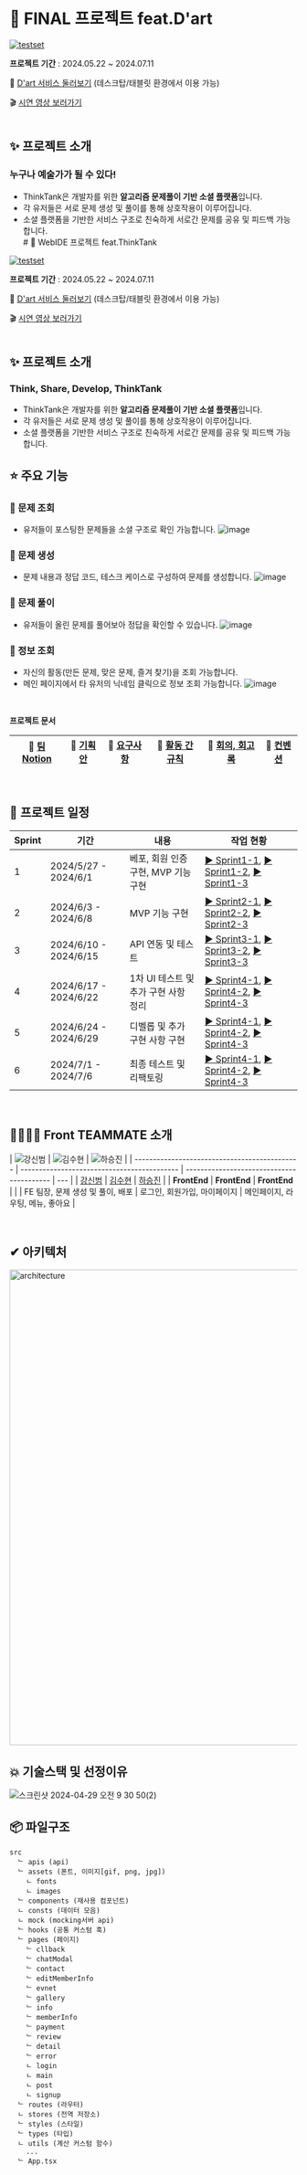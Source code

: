 # 💛 FINAL 프로젝트 feat.D'art

<a href="https://d26i62iijbw0u2.cloudfront.net/">![testset](https://github.com/Goorm-Lucky7/Dart_FE/assets/83047601/63fb8b40-9de7-4c01-87b2-8b9b61c74be7)
</a>
<br/>

**프로젝트 기간** : 2024.05.22 ~ 2024.07.11

🔗 [D'art 서비스 둘러보기](https://www.dartgallery.site/) (데스크탑/태블릿 환경에서 이용 가능)

🎬 [시연 영상 보러가기 ](--)
<br/>
<br/>

## ✨ 프로젝트 소개

### 누구나 예술가가 될 수 있다!

- ThinkTank은 개발자를 위한 **알고리즘 문제풀이 기반 소셜 플랫폼**입니다.
- 각 유저들은 서로 문제 생성 및 풀이를 통해 상호작용이 이루어집니다.
- 소셜 플랫폼을 기반한 서비스 구조로 친숙하게 서로간 문제를 공유 및 피드백 가능합니다.
  <br/># 💛 WebIDE 프로젝트 feat.ThinkTank

<a href="https://d26i62iijbw0u2.cloudfront.net/">![testset](https://github.com/Goorm-Lucky7/Dart_FE/assets/83047601/63fb8b40-9de7-4c01-87b2-8b9b61c74be7)
</a>
<br/>

**프로젝트 기간** : 2024.05.22 ~ 2024.07.11

🔗 [D'art 서비스 둘러보기](https://www.dartgallery.site/) (데스크탑/태블릿 환경에서 이용 가능)

🎬 [시연 영상 보러가기 ](--)
<br/>
<br/>

## ✨ 프로젝트 소개

### Think, Share, Develop, **ThinkTank**

- ThinkTank은 개발자를 위한 **알고리즘 문제풀이 기반 소셜 플랫폼**입니다.
- 각 유저들은 서로 문제 생성 및 풀이를 통해 상호작용이 이루어집니다.
- 소셜 플랫폼을 기반한 서비스 구조로 친숙하게 서로간 문제를 공유 및 피드백 가능합니다.
  <br/>

## ⭐️ 주요 기능

### 📌 문제 조회

- 유저들이 포스팅한 문제들을 소셜 구조로 확인 가능합니다.
  ![image](https://github.com/j2an777/ThinkTank_FE/assets/110087099/be64cb59-40d8-4710-a421-fb1f4617529d)

### 📌 문제 생성

- 문제 내용과 정답 코드, 테스크 케이스로 구성하여 문제를 생성합니다.
  ![image](https://github.com/j2an777/ThinkTank_FE/assets/110087099/4810588e-7d1e-4abe-9cef-298727a2b4fc)

### 📌 문제 풀이

- 유저들이 올린 문제를 풀어보아 정답을 확인할 수 있습니다.
  ![image](https://github.com/j2an777/ThinkTank_FE/assets/110087099/e05ed10c-1c4f-4b10-8f93-61e7fe5df0e4)

### 📌 정보 조회

- 자신의 활동(만든 문제, 맞은 문제, 즐겨 찾기)을 조회 가능합니다.
- 메인 페이지에서 타 유저의 닉네임 클릭으로 정보 조회 가능합니다.
  ![image](https://github.com/j2an777/ThinkTank_FE/assets/110087099/74ae4f3e-3d98-48fc-aad6-f60fb6b5ba33)

<br/>

**프로젝트 문서**

| 📒 [팀 Notion](https://www.notion.so/l-M-d-art-ab4fdc4215ad4452ac29818d03bbac7b) | 🎉 [기획안](https://www.notion.so/3dedb63977414cbca3d788cdaf7d41b0) | 💌 [요구사항](https://www.notion.so/3cba22b00be044b1a5c09691f3adce52) | 🚀 [활동 간 규칙](https://www.notion.so/Ground-rule-014bd577ce5d49c480ca553f15d8f009) | 💬 [회의, 회고록](https://www.notion.so/039f958475e04172af9846cdfc72947e?v=e18e11c924824640b000a0f69bd6b0e6) | 💯 [컨벤션](https://www.notion.so/4596b3ea8e144c1faec322352dae69a3) |
| -------------------------------------------------------------------------------- | ------------------------------------------------------------------- | --------------------------------------------------------------------- | ------------------------------------------------------------------------------------- | ------------------------------------------------------------------------------------------------------------ | ------------------------------------------------------------------- |

<br/>

## 📅 프로젝트 일정

| Sprint | 기간                  | 내용                                 | 작업 현황                                                                                                                                                                                                                                              |
| ------ | --------------------- | ------------------------------------ | ------------------------------------------------------------------------------------------------------------------------------------------------------------------------------------------------------------------------------------------------------ |
| 1      | 2024/5/27 - 2024/6/1  | 베포, 회원 인증 구현, MVP 기능 구현  | [▶️ Sprint1-1](https://www.notion.so/UI-9687407149da4f53a478c34ad8ff3fa8?pvs=4), [▶️ Sprint1-2](https://www.notion.so/UI-8b5fd15c1c4a4e76b5e4640340a37abe?pvs=4), [▶️ Sprint1-3](https://www.notion.so/Main-UI-ab27e98888f440daa2fdb52be2fa3fef?pvs=4) |
| 2      | 2024/6/3 - 2024/6/8   | MVP 기능 구현                        | [▶️ Sprint2-1](https://www.notion.so/1998752a4e82455d8f828b9d5476fd18?pvs=4), [▶️ Sprint2-2](https://www.notion.so/jwt-394962c61c244eb1a5e31eb045219693?pvs=4), [▶️ Sprint2-3](https://www.notion.so/API-4b1b41992e1a4f48943f18e8c030ff3a?pvs=4)       |
| 3      | 2024/6/10 - 2024/6/15 | API 연동 및 테스트                   | [▶️ Sprint3-1](https://www.notion.so/api-b3f407adf02c46f9bd234a2e14926a9e?pvs=4), [▶️ Sprint3-2](https://www.notion.so/api-1ffdf9c3920e4993be3232b912e2dd04?pvs=4), [▶️ Sprint3-3](https://www.notion.so/33c39851e97c4bb1ad7ccdacc05d5abe?pvs=4)       |
| 4      | 2024/6/17 - 2024/6/22 | 1차 UI 테스트 및 추가 구현 사항 정리 | [▶️ Sprint4-1](https://www.notion.so/7afb34dc0abf43fa84210831649c294c?pvs=4), [▶️ Sprint4-2](https://www.notion.so/5c3a539358524daa88ed3a8c0ad83248?pvs=4), [▶️ Sprint4-3](https://www.notion.so/3d99e33d3c104b20a24a749ed1370a56?pvs=4)               |
| 5      | 2024/6/24 - 2024/6/29 | 디벨롭 및 추가 구현 사항 구현        | [▶️ Sprint4-1](https://www.notion.so/7afb34dc0abf43fa84210831649c294c?pvs=4), [▶️ Sprint4-2](https://www.notion.so/5c3a539358524daa88ed3a8c0ad83248?pvs=4), [▶️ Sprint4-3](https://www.notion.so/3d99e33d3c104b20a24a749ed1370a56?pvs=4)               |
| 6      | 2024/7/1 - 2024/7/6   | 최종 테스트 및 리팩토링              | [▶️ Sprint4-1](https://www.notion.so/7afb34dc0abf43fa84210831649c294c?pvs=4), [▶️ Sprint4-2](https://www.notion.so/5c3a539358524daa88ed3a8c0ad83248?pvs=4), [▶️ Sprint4-3](https://www.notion.so/3d99e33d3c104b20a24a749ed1370a56?pvs=4)               |

<br/>

## 🧑‍🧑‍🧒‍🧒 Front TEAMMATE 소개

| ![강신범](https://github.com/kangsinbeom.png) | ![김수현](https://github.com/gamjatan9.png) | ![하승진](https://github.com/j2an777.png) |
| --------------------------------------------- | ------------------------------------------- | ----------------------------------------- | --- |
| [강신범](https://github.com/kangsinbeom)      | [김수현](https://github.com/gamjatan9)      | [하승진](https://github.com/j2an777)      |
| **FrontEnd**                                  | **FrontEnd**                                | **FrontEnd**                              |     |
| FE 팀장, 문제 생성 및 풀이, 배포              | 로그인, 회원가입, 마이페이지                | 메인페이지, 라우팅, 메뉴, 좋아요          |

<br/>

## ✔ 아키텍처

<img width="833" alt="architecture" src="https://github.com/j2an777/ThinkTank_FE/assets/110087099/6623c7cb-e595-45b6-a970-df7e1d5cb0f9">

<br/>

## 💥 기술스택 및 선정이유

![스크린샷 2024-04-29 오전 9 30 50(2)](https://github.com/Goorm-Lucky7/ThinkTank_FE/assets/83047601/ba2b9c2e-0b30-4d03-9e4f-c86980f2a171)
<br/>

## 📦 파일구조

```
src
  ᄂ apis (api)
  ᄂ assets (폰트, 이미지[gif, png, jpg])
    ㄴ fonts
    ㄴ images
  ᄂ components (재사용 컴포넌트)
  ㄴ consts (데이터 모음)
  ㄴ mock (mocking서버 api)
  ᄂ hooks (공통 커스텀 훅)
  ᄂ pages (페이지)
    ᄂ cllback
    ᄂ chatModal
    ᄂ contact
    ᄂ editMemberInfo
    ᄂ evnet
    ᄂ gallery
    ᄂ info
    ᄂ memberInfo
    ᄂ payment
    ᄂ review
    ᄂ detail
    ᄂ error
    ㄴ login
    ㄴ main
    ㄴ post
    ㄴ signup
  ᄂ routes (라우터)
  ㄴ stores (전역 저장소)
  ᄂ styles (스타일)
  ᄂ types (타입)
  ㄴ utils (계산 커스텀 함수)
    ...
  ᄂ App.tsx
```
